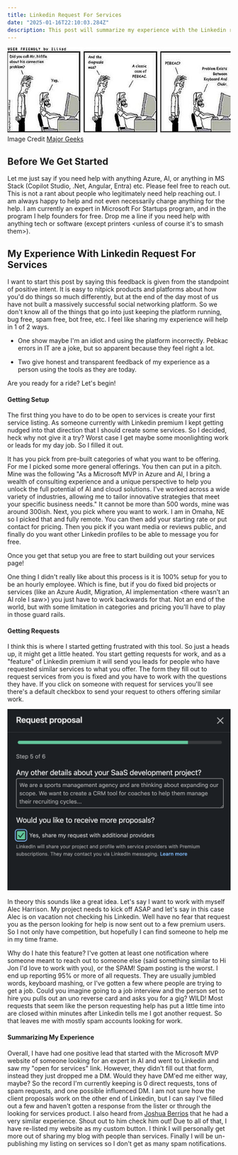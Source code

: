```yaml
---
title: Linkedin Request For Services
date: "2025-01-16T22:10:03.284Z"
description: This post will summarize my experience with the Linkedin request for services option.
---
```

![PEBKAC Error](pebcac_1_.jpg)
Image Credit [Major Geeks](https://www.majorgeeks.com/content/page/pebkac.html)

## Before We Get Started
Let me just say if you need help with anything Azure, AI, or anything in MS Stack (Copilot Studio, .Net, Angular, Entra) etc. Please feel free to reach out. This is not a rant about people who legitimately need help reaching out. I am always happy to help and not even necessarily charge anything for the help. I am currently an expert in Microsoft For Startups program, and in the program I help founders for free. Drop me a line if you need help with anything tech or software (except printers <unless of course it's to smash them>). 

## My Experience With Linkedin Request For Services
I want to start this post by saying this feedback is given from the standpoint of positive intent. It is easy to nitpick products and platforms about how you'd do things so much differently, but at the end of the day most of us have not built a massively successful social networking platform. So we don't know all of the things that go into just keeping the platform running, bug free, spam free, bot free, etc. I feel like sharing my experience will help in 1 of 2 ways. 

- One show maybe I'm an idiot and using the platform incorrectly. Pebkac errors in IT are a joke, but so apparent because they feel right a lot. 

- Two give honest and transparent feedback of my experience as a person using the tools as they are today.

Are you ready for a ride? Let's begin!

#### Getting Setup
The first thing you have to do to be open to services is create your first service listing. As someone currently with Linkedin premium I kept getting nudged into that direction that I should create some services. So I decided, heck why not give it a try? Worst case I get maybe some moonlighting work or leads for my day job. So I filled it out. 

It has you pick from pre-built categories of what you want to be offering. For me I picked some more general offerings. You then can put in a pitch. Mine was the following "As a Microsoft MVP in Azure and AI, I bring a wealth of consulting experience and a unique perspective to help you unlock the full potential of AI and cloud solutions. I've worked across a wide variety of industries, allowing me to tailor innovative strategies that meet your specific business needs." It cannot be more than 500 words, mine was around 300ish. Next, you pick where you want to work. I am in Omaha, NE so I picked that and fully remote. You can then add your starting rate or put contact for pricing. Then you pick if you want media or reviews public, and finally do you want other Linkedin profiles to be able to message you for free. 

Once you get that setup you are free to start building out your services page! 

One thing I didn't really like about this process is it is 100% setup for you to be an hourly employee. Which is fine, but if you do fixed bid projects or services (like an Azure Audit, Migration, AI implementation <there wasn't an AI role I saw>) you just have to work backwards for that. Not an end of the world, but with some limitation in categories and pricing you'll have to play in those guard rails.

#### Getting Requests
I think this is where I started getting frustrated with this tool. So just a heads up, it might get a little heated. You start getting requests for work, and as a "feature" of Linkedin premium it will send you leads for people who have requested similar services to what you offer. The form they fill out to request services from you is fixed and you have to work with the questions they have. If you click on someone with request for services you'll see there's a default checkbox to send your request to others offering similar work.

![Proposal form](proposal.png)

In theory this sounds like a great idea. Let's say I want to work with myself Alec Harrison. My project needs to kick off ASAP and let's say in this case Alec is on vacation not checking his Linkedin. Well have no fear that request you as the person looking for help is now sent out to a few premium users. So I not only have competition, but hopefully I can find someone to help me in my time frame. 

Why do I hate this feature? I've gotten at least one notification where someone meant to reach out to someone else (said something similar to Hi Jon I'd love to work with you), or the SPAM! Spam posting is the worst. I end up reporting 95% or more of all requests. They are usually jumbled words, keyboard mashing, or I've gotten a few where people are trying to get a job. Could you imagine going to a job interview and the person set to hire you pulls out an uno reverse card and asks you for a gig? WILD! Most requests that seem like the person requesting help has put a little time into are closed within minutes after Linkedin tells me I got another request. So that leaves me with mostly spam accounts looking for work. 

#### Summarizing My Experience
Overall, I have had one positive lead that started with the Microsoft MVP website of someone looking for an expert in AI and went to Linkedin and saw my "open for services" link. However, they didn't fill out that form, instead they just dropped me a DM. Would they have DM'ed me either way, maybe? So the record I'm currently keeping is 0 direct requests, tons of spam requests, and one possible influenced DM. I am not sure how the client proposals work on the other end of Linkedin, but I can say I've filled out a few and haven't gotten a response from the lister or through the looking for services product. I also heard from [Joshua Berrios](https://www.linkedin.com/in/joshuaberrios/) that he had a very similar experience. Shout out to him check him out! Due to all of that, I have re-listed my website as my custom button. I think I will personally get more out of sharing my blog with people than services. Finally I will be un-publishing my listing on services so I don't get as many spam notifications.